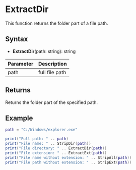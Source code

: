 # ExtractDir

This function returns the folder part of a file path.

## Syntax

- **ExtractDir**(path: string): string

| Parameter | Description |
| --- | --- |
| path | full file path |

## Returns

Returns the folder part of the specified path.

## Example

```lua
path = "C:/Windows/explorer.exe"

print("Full path: " .. path)
print("File name: " .. StripDir(path))
print("File directory: " .. ExtractDir(path))
print("File extension: " .. ExtractExt(path))
print("File name without extension: " .. StripAll(path))
print("File path without extension: " .. StripExt(path))
```
